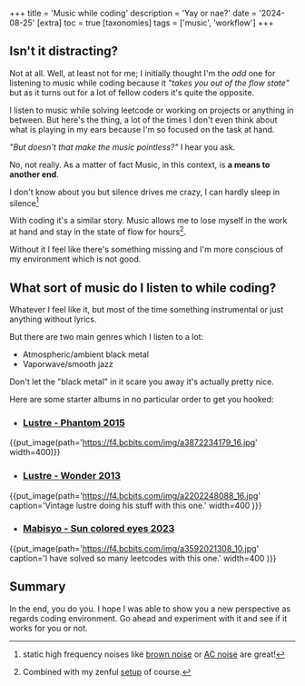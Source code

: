 +++
title = 'Music while coding'
description = 'Yay or nae?'
date = '2024-08-25'
[extra]
toc = true
[taxonomies]
tags = ['music', 'workflow']
+++

## Isn't it distracting?
Not at all. Well, at least not for me; I initially thought I'm the *odd* one for listening to music while coding because it *"takes you out of the flow state"* but as it turns out for a lot of fellow coders it's quite the opposite.

I listen to music while solving leetcode or working on projects or anything in between. But here's the thing, a lot of the times I don't even think about what is playing in my ears because I'm so focused on the task at hand.

*"But doesn't that make the music pointless?"* I hear you ask.

No, not really. As a matter of fact Music, in this context, is __a means to another end__.

I don't know about you but silence drives me crazy, I can hardly sleep in silence[^1]

With coding it's a similar story. Music allows me to lose myself in the work at hand and stay in the state of flow for hours[^2].

Without it I feel like there's something missing and I'm more conscious of my environment which is not good.

## What sort of music do I listen to while coding?

Whatever I feel like it, but most of the time something instrumental or just anything without lyrics.

But there are two main genres which I listen to a lot:
  - Atmospheric/ambient black metal
  - Vaporwave/smooth jazz

Don't let the "black metal" in it scare you away it's actually pretty nice.

Here are some starter albums in no particular order to get you hooked:
- ### <a target='_blank' href='https://lustre.bandcamp.com/album/phantom'>Lustre - Phantom 2015</a>
{{put_image(path='https://f4.bcbits.com/img/a3872234179_16.jpg' width=400)}}
- ### <a target='_blank' href='https://lustre.bandcamp.com/album/wonder'>Lustre - Wonder 2013</a>
{{put_image(path='https://f4.bcbits.com/img/a2202248088_16.jpg' caption='Vintage lustre doing his stuff with this one.' width=400 )}}
- ### <a target='_blank' href='https://mabisyo.bandcamp.com/album/sun-colored-eyes'>Mabisyo - Sun colored eyes 2023</a>
{{put_image(path='https://f4.bcbits.com/img/a3592021308_10.jpg' caption='I have solved so many leetcodes with this one.' width=400 )}}

## Summary
In the end, you do you. I hope I was able to show you a new perspective as regards coding environment. Go ahead and experiment with it and see if it works for you or not.

[^1]: static high frequency noises like [brown noise]( https://www.youtube.com/watch?v=RqzGzwTY-6w) or [AC noise](https://www.youtube.com/watch?v=OE9bF80KQGk) are great!

[^2]: Combined with my zenful [setup](/setup) of course.
